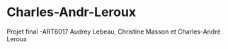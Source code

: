 # Charles-Andr-Leroux
Projet final -ART6017
Audrey Lebeau, Christine Masson et Charles-André Leroux
